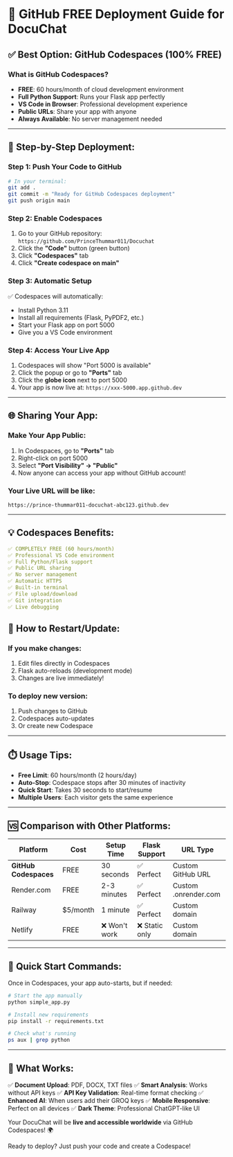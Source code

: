 # 🚀 GitHub FREE Deployment Guide for DocuChat

## ✅ Best Option: GitHub Codespaces (100% FREE)

### What is GitHub Codespaces?
- **FREE**: 60 hours/month of cloud development environment
- **Full Python Support**: Runs your Flask app perfectly
- **VS Code in Browser**: Professional development experience
- **Public URLs**: Share your app with anyone
- **Always Available**: No server management needed

---

## 🎯 Step-by-Step Deployment:

### Step 1: Push Your Code to GitHub
```bash
# In your terminal:
git add .
git commit -m "Ready for GitHub Codespaces deployment"
git push origin main
```

### Step 2: Enable Codespaces
1. Go to your GitHub repository: `https://github.com/PrinceThummar011/Docuchat`
2. Click the **"Code"** button (green button)
3. Click **"Codespaces"** tab
4. Click **"Create codespace on main"**

### Step 3: Automatic Setup
✅ Codespaces will automatically:
- Install Python 3.11
- Install all requirements (Flask, PyPDF2, etc.)
- Start your Flask app on port 5000
- Give you a VS Code environment

### Step 4: Access Your Live App
1. Codespaces will show "Port 5000 is available"
2. Click the popup or go to **"Ports"** tab
3. Click the **globe icon** next to port 5000
4. Your app is now live at: `https://xxx-5000.app.github.dev`

---

## 🌐 Sharing Your App:

### Make Your App Public:
1. In Codespaces, go to **"Ports"** tab
2. Right-click on port 5000
3. Select **"Port Visibility" → "Public"**
4. Now anyone can access your app without GitHub account!

### Your Live URL will be like:
`https://prince-thummar011-docuchat-abc123.github.dev`

---

## 💡 Codespaces Benefits:

```yaml
✅ COMPLETELY FREE (60 hours/month)
✅ Professional VS Code environment
✅ Full Python/Flask support
✅ Public URL sharing
✅ No server management
✅ Automatic HTTPS
✅ Built-in terminal
✅ File upload/download
✅ Git integration
✅ Live debugging
```

## 🔄 How to Restart/Update:

### If you make changes:
1. Edit files directly in Codespaces
2. Flask auto-reloads (development mode)
3. Changes are live immediately!

### To deploy new version:
1. Push changes to GitHub
2. Codespaces auto-updates
3. Or create new Codespace

---

## ⏱️ Usage Tips:

- **Free Limit**: 60 hours/month (2 hours/day)
- **Auto-Stop**: Codespace stops after 30 minutes of inactivity
- **Quick Start**: Takes 30 seconds to start/resume
- **Multiple Users**: Each visitor gets the same experience

---

## 🆚 Comparison with Other Platforms:

| Platform | Cost | Setup Time | Flask Support | URL Type |
|----------|------|------------|---------------|----------|
| **GitHub Codespaces** | FREE | 30 seconds | ✅ Perfect | Custom GitHub URL |
| Render.com | FREE | 2-3 minutes | ✅ Perfect | Custom .onrender.com |
| Railway | $5/month | 1 minute | ✅ Perfect | Custom domain |
| Netlify | FREE | ❌ Won't work | ❌ Static only | Custom domain |

---

## 🚀 Quick Start Commands:

Once in Codespaces, your app auto-starts, but if needed:

```bash
# Start the app manually
python simple_app.py

# Install new requirements
pip install -r requirements.txt

# Check what's running
ps aux | grep python
```

---

## 📱 What Works:

✅ **Document Upload**: PDF, DOCX, TXT files
✅ **Smart Analysis**: Works without API keys
✅ **API Key Validation**: Real-time format checking
✅ **Enhanced AI**: When users add their GROQ keys
✅ **Mobile Responsive**: Perfect on all devices
✅ **Dark Theme**: Professional ChatGPT-like UI

Your DocuChat will be **live and accessible worldwide** via GitHub Codespaces! 🌍

Ready to deploy? Just push your code and create a Codespace!